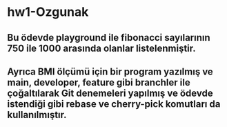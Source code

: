 # hw1-Ozgunak
## Bu ödevde playground ile fibonacci sayılarının 750 ile 1000 arasında olanlar listelenmiştir.
## Ayrıca BMI ölçümü için bir program yazılmış ve main, developer, feature gibi branchler ile çoğaltılarak Git denemeleri yapılmış ve ödevde istendiği gibi rebase ve cherry-pick komutları da kullanılmıştır.
